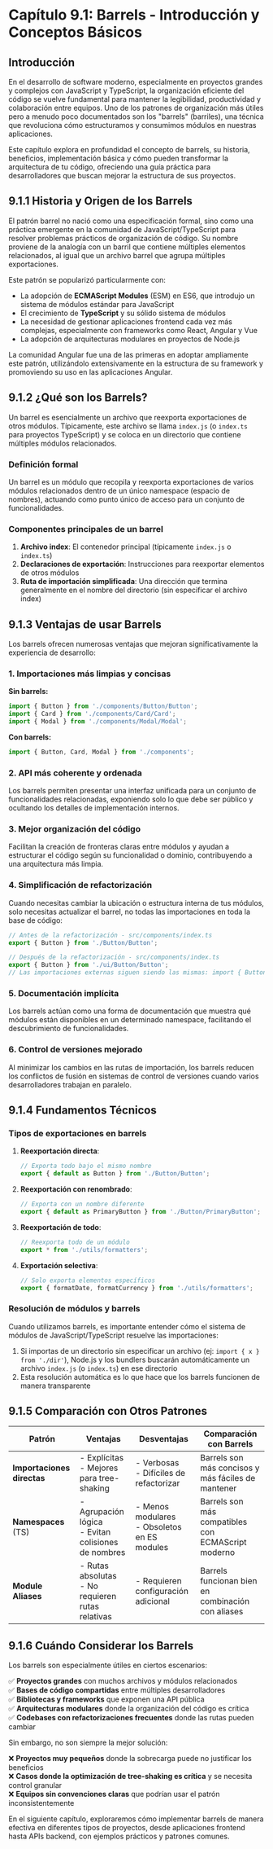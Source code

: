 # Capítulo 9.1: Barrels - Introducción y Conceptos Básicos

## Introducción

En el desarrollo de software moderno, especialmente en proyectos grandes y complejos con JavaScript y TypeScript, la organización eficiente del código se vuelve fundamental para mantener la legibilidad, productividad y colaboración entre equipos. Uno de los patrones de organización más útiles pero a menudo poco documentados son los "barrels" (barriles), una técnica que revoluciona cómo estructuramos y consumimos módulos en nuestras aplicaciones.

Este capítulo explora en profundidad el concepto de barrels, su historia, beneficios, implementación básica y cómo pueden transformar la arquitectura de tu código, ofreciendo una guía práctica para desarrolladores que buscan mejorar la estructura de sus proyectos.

## 9.1.1 Historia y Origen de los Barrels

El patrón barrel no nació como una especificación formal, sino como una práctica emergente en la comunidad de JavaScript/TypeScript para resolver problemas prácticos de organización de código. Su nombre proviene de la analogía con un barril que contiene múltiples elementos relacionados, al igual que un archivo barrel que agrupa múltiples exportaciones.

Este patrón se popularizó particularmente con:

- La adopción de **ECMAScript Modules** (ESM) en ES6, que introdujo un sistema de módulos estándar para JavaScript
- El crecimiento de **TypeScript** y su sólido sistema de módulos
- La necesidad de gestionar aplicaciones frontend cada vez más complejas, especialmente con frameworks como React, Angular y Vue
- La adopción de arquitecturas modulares en proyectos de Node.js

La comunidad Angular fue una de las primeras en adoptar ampliamente este patrón, utilizándolo extensivamente en la estructura de su framework y promoviendo su uso en las aplicaciones Angular.

## 9.1.2 ¿Qué son los Barrels?

Un barrel es esencialmente un archivo que reexporta exportaciones de otros módulos. Típicamente, este archivo se llama `index.js` (o `index.ts` para proyectos TypeScript) y se coloca en un directorio que contiene múltiples módulos relacionados.

### Definición formal

Un barrel es un módulo que recopila y reexporta exportaciones de varios módulos relacionados dentro de un único namespace (espacio de nombres), actuando como punto único de acceso para un conjunto de funcionalidades.

### Componentes principales de un barrel

1. **Archivo index**: El contenedor principal (típicamente `index.js` o `index.ts`)
2. **Declaraciones de exportación**: Instrucciones para reexportar elementos de otros módulos
3. **Ruta de importación simplificada**: Una dirección que termina generalmente en el nombre del directorio (sin especificar el archivo index)

## 9.1.3 Ventajas de usar Barrels

Los barrels ofrecen numerosas ventajas que mejoran significativamente la experiencia de desarrollo:

### 1. Importaciones más limpias y concisas

**Sin barrels:**
```typescript
import { Button } from './components/Button/Button';
import { Card } from './components/Card/Card';
import { Modal } from './components/Modal/Modal';
```

**Con barrels:**
```typescript
import { Button, Card, Modal } from './components';
```

### 2. API más coherente y ordenada

Los barrels permiten presentar una interfaz unificada para un conjunto de funcionalidades relacionadas, exponiendo solo lo que debe ser público y ocultando los detalles de implementación internos.

### 3. Mejor organización del código

Facilitan la creación de fronteras claras entre módulos y ayudan a estructurar el código según su funcionalidad o dominio, contribuyendo a una arquitectura más limpia.

### 4. Simplificación de refactorización

Cuando necesitas cambiar la ubicación o estructura interna de tus módulos, solo necesitas actualizar el barrel, no todas las importaciones en toda la base de código:

```typescript
// Antes de la refactorización - src/components/index.ts
export { Button } from './Button/Button';

// Después de la refactorización - src/components/index.ts
export { Button } from './ui/Button/Button';
// Las importaciones externas siguen siendo las mismas: import { Button } from './components';
```

### 5. Documentación implícita

Los barrels actúan como una forma de documentación que muestra qué módulos están disponibles en un determinado namespace, facilitando el descubrimiento de funcionalidades.

### 6. Control de versiones mejorado

Al minimizar los cambios en las rutas de importación, los barrels reducen los conflictos de fusión en sistemas de control de versiones cuando varios desarrolladores trabajan en paralelo.

## 9.1.4 Fundamentos Técnicos

### Tipos de exportaciones en barrels

1. **Reexportación directa**:
   ```typescript
   // Exporta todo bajo el mismo nombre
   export { default as Button } from './Button/Button';
   ```

2. **Reexportación con renombrado**:
   ```typescript
   // Exporta con un nombre diferente
   export { default as PrimaryButton } from './Button/PrimaryButton';
   ```

3. **Reexportación de todo**:
   ```typescript
   // Reexporta todo de un módulo
   export * from './utils/formatters';
   ```

4. **Exportación selectiva**:
   ```typescript
   // Solo exporta elementos específicos
   export { formatDate, formatCurrency } from './utils/formatters';
   ```

### Resolución de módulos y barrels

Cuando utilizamos barrels, es importante entender cómo el sistema de módulos de JavaScript/TypeScript resuelve las importaciones:

1. Si importas de un directorio sin especificar un archivo (ej: `import { x } from './dir'`), Node.js y los bundlers buscarán automáticamente un archivo `index.js` (o `index.ts`) en ese directorio
2. Esta resolución automática es lo que hace que los barrels funcionen de manera transparente

## 9.1.5 Comparación con Otros Patrones

| Patrón | Ventajas | Desventajas | Comparación con Barrels |
|--------|----------|-------------|------------------------|
| **Importaciones directas** | - Explícitas<br>- Mejores para tree-shaking | - Verbosas<br>- Difíciles de refactorizar | Barrels son más concisos y más fáciles de mantener |
| **Namespaces** (TS) | - Agrupación lógica<br>- Evitan colisiones de nombres | - Menos modulares<br>- Obsoletos en ES modules | Barrels son más compatibles con ECMAScript moderno |
| **Module Aliases** | - Rutas absolutas<br>- No requieren rutas relativas | - Requieren configuración adicional | Barrels funcionan bien en combinación con aliases |

## 9.1.6 Cuándo Considerar los Barrels

Los barrels son especialmente útiles en ciertos escenarios:

✅ **Proyectos grandes** con muchos archivos y módulos relacionados  
✅ **Bases de código compartidas** entre múltiples desarrolladores  
✅ **Bibliotecas y frameworks** que exponen una API pública  
✅ **Arquitecturas modulares** donde la organización del código es crítica  
✅ **Codebases con refactorizaciones frecuentes** donde las rutas pueden cambiar

Sin embargo, no son siempre la mejor solución:

❌ **Proyectos muy pequeños** donde la sobrecarga puede no justificar los beneficios  
❌ **Casos donde la optimización de tree-shaking es crítica** y se necesita control granular  
❌ **Equipos sin convenciones claras** que podrían usar el patrón inconsistentemente

En el siguiente capítulo, exploraremos cómo implementar barrels de manera efectiva en diferentes tipos de proyectos, desde aplicaciones frontend hasta APIs backend, con ejemplos prácticos y patrones comunes.
